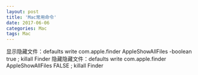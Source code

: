 ```yaml
---
layout: post
title: 'Mac常用命令'
date: 2017-06-06
categories: Mac
tags: Mac
---
```


显示隐藏文件：defaults write com.apple.finder AppleShowAllFiles -boolean true ; killall Finder
隐藏隐藏文件：defaults write com.apple.finder AppleShowAllFiles FALSE ; killall Finder
